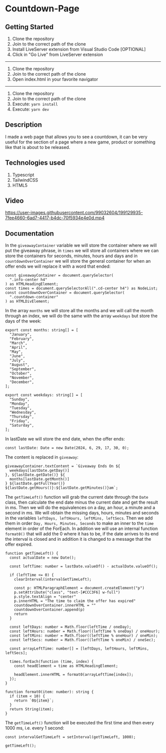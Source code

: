# Countdown-Page

## Getting Started

1. Clone the repository
2. Join to the correct path of the clone
3. Install LiveServer extension from Visual Studio Code [OPTIONAL]
4. Click in "Go Live" from LiveServer extension

---

1. Clone the repository
2. Join to the correct path of the clone
3. Open index.html in your favorite navigator

---

1. Clone the repository
2. Join to the correct path of the clone
3. Execute: `yarn install`
4. Execute: `yarn dev`

## Description

I made a web page that allows you to see a countdown, it can be very useful for the section of a page where a new game, product or something like that is about to be released.

## Technologies used

1. Typescript
2. TailwindCSS
3. HTML5

## Video

https://user-images.githubusercontent.com/99032604/199129935-7fee4660-6ad7-4417-b4dc-70f5934e4e0d.mp4

## Documentation

In the `giveawayContainer` variable we will store the container where we will put the giveaway phrase, in `times` we will store all containers where we can store the containers for seconds, minutes, hours and days and in `countdownOverContainer` we will store the general container for when an offer ends we will replace it with a word that ended:

```
const giveawayContainer = document.querySelector(
  ".info-center h4"
) as HTMLHeadingElement;
const times = document.querySelectorAll(".cd-center h4") as NodeList;
const countdownOverContainer = document.querySelector(
  ".countdown-container"
) as HTMLDivElement;
```

In the array `months` we will store all the months and we will call the month through an index, we will do the same with the array `weekdays` but store the days of the week:

```
export const months: string[] = [
  "January",
  "February",
  "March",
  "April",
  "May",
  "June",
  "July",
  "August",
  "September",
  "October",
  "November",
  "December",
];

export const weekdays: string[] = [
  "Sunday",
  "Monday",
  "Tuesday",
  "Wednesday",
  "Thursday",
  "Friday",
  "Saturday",
];
```

In lastDate we will store the end date, when the offer ends:

```
const lastDate: Date = new Date(2024, 6, 29, 17, 30, 0);
```

The content is replaced in `giveaway`:

```
giveawayContainer.textContent = `Giveaway Ends On ${
  weekdays[lastDate.getDay()]
}, ${lastDate.getDate()} ${
  months[lastDate.getMonth()]
} ${lastDate.getFullYear()} ${lastDate.getHours()}:${lastDate.getMinutes()}am`;
```

The `getTimeLeft()` function will grab the current date through the `Date` class, then calculate the end date minus the current date and get the result in ms. Then we will do the equivalences on a day, an hour, a minute and a second in ms. We will obtain the missing days, hours, minutes and seconds in the variables `leftDays, leftHours, leftMins, leftSecs`. Then we add them in order `Day, Hours, Minutes, Seconds` to make an inner to the `time` element in order of the ForEach. In addition we will use an internal function `format0()` that will add the 0 where it has to be, if the date arrives to its end the interval is closed and in addition it is changed to a message that the offer expired.

```
function getTimeLeft() {
  const actualDate = new Date();

  const leftTime: number = lastDate.valueOf() - actualDate.valueOf();

  if (leftTime <= 0) {
    clearInterval(intervalGetTimeLeft);

    const p: HTMLParagraphElement = document.createElement("p")
    p.setAttribute("class", "text-[#CCC3F6] w-full")
    p.style.textAlign = "center"
    p.innerHTML = "The time to claim the offer has expired"
    countdownOverContainer.innerHTML = ""
    countdownOverContainer.append(p)
    return
  }

  const leftDays: number = Math.floor(leftTime / oneDay);
  const leftHours: number = Math.floor((leftTime % oneDay) / oneHour);
  const leftMins: number = Math.floor((leftTime % oneHour) / oneMin);
  const leftSecs: number = Math.floor((leftTime % oneMin) / oneSec);

  const arrayLeftTime: number[] = [leftDays, leftHours, leftMins, leftSecs];

  times.forEach(function (time, index) {
    const headElement = time as HTMLHeadingElement;

    headElement.innerHTML = format0(arrayLeftTime[index]);
  });
}

function format0(item: number): string {
  if (item < 10) {
    return `0${item}`;
  }
  return String(item);
}
```

The `getTimeLeft()` function will be executed the first time and then every 1000 ms, i.e. every 1 second:

```
const intervalGetTimeLeft = setInterval(getTimeLeft, 1000);

getTimeLeft();
```
